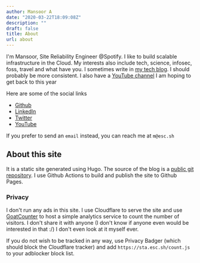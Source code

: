 ```yaml
---
author: Mansoor A
date: "2020-03-22T18:09:08Z"
description: ""
draft: false
title: About
url: about
---
```


I'm Mansoor,  Site Reliability Engineer @Spotify. I like to build scalable infrastructure in the Cloud. My interests also include
tech, science, infosec, foss, travel and what have you. I sometimes write in [my tech blog](/blog). I should probably be more
consistent. I also have a [YouTube channel](https://www.youtube.com/@esc-sh) I am hoping to get back to this year

Here are some of the social links

* [Github](https://github.com/mansoormajeed)
* [LinkedIn](https://www.linkedin.com/in/mansoormajeed/)
* [Twitter](https://twitter.com/esc_sh)
* [YouTube](https://www.youtube.com/@esc-sh)

If you prefer to send an `email` instead, you can reach me at `m@esc.sh`

## About this site

It is a static site generated using Hugo. The source of the blog is a [public git repository](https://github.com/MansoorMajeed/esc.sh).
I use Github Actions to build and publish the site to Github Pages.

### Privacy
I don't run any ads in this site. I use Cloudflare to serve the site and use [GoatCounter](https://www.goatcounter.com/) to host a simple
analytics service to count the number of visitors. I don't share it with anyone (I don't know if anyone even would be interested in that :/)
I don't even look at it myself ever.

If you do not wish to be tracked in any way, use Privacy Badger (which should block the Cloudflare tracker) and add `https://sta.esc.sh/count.js` to your adblocker block list.


<script type="text/javascript" src="https://cdnjs.buymeacoffee.com/1.0.0/button.prod.min.js" data-name="bmc-button" data-slug="esc.sh" data-color="#FFDD00" data-emoji=""  data-font="Cookie" data-text="Buy me a coffee" data-outline-color="#000000" data-font-color="#000000" data-coffee-color="#ffffff" ></script>